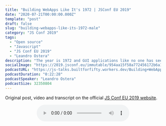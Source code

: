 ```yaml
---
title: "Building WebApps Like It's 1972 | JSConf EU 2019"
date: "2020-07-21T00:00:00.000Z"
template: "post"
draft: false
slug: "building-webapps-like-its-1972-male"
category: "JS Conf 2019"
tags:
  - "Open source"
  - "Javascript"
  - "JS Conf EU 2019"
  - "Leandro Ostera"
description: "The year is 1972 and GUI applications like no one has seen before are being built in Smalltalk: bitmaps graphics, draggable elements, drop-down menus, collapsable windows 🤯; all of them and many more coming straight from the future, powered by asynchronous message passing, object orientation, and functional programming. An unprecedented cocktail to be later rediscovered as the Actor-model. Fast forward to the present day, and typical web applications are modeled as monolithic deeply nested structures, resembling the medium the web was built for (HTML), but leaving us handicapped to build outstanding user facing applications. 🦖 Let’s explore together what we can learn from the early days of UIs, languages like Erlang and Smalltalk, the Actor-model, and how we can apply some of these principles and ideas today to take our UIs back to the future 🚀"
socialImage: "https://2019.jsconf.eu/immutable/954aa15f58a772456172b6a172736d962d6a8ecf/images/cms/leandro-ostera-97a686af-1000-square.jpg"
podcastURL: "https://js-talks.builtforfifty.workers.dev/Building+WebApps+Like+It's+1972+by+Leandro+Ostera+%C2%A0JSConf+EU+2019.mp3"
podcastDuration: "0:22:28"
podcastSpeaker: "Leandro Ostera"
podcastSize: 32350804
---
```


Original post, video and transcript on the official [JS Conf EU 2019 website](https://2019.jsconf.eu/leandro-ostera/building-webapps-like-its-1972-male.html).

<!-- End of podcast preview -->

<div style="text-align: center">
	<audio controls="controls">
		<source type="audio/mp3" src="https://js-talks.builtforfifty.workers.dev/Building+WebApps+Like+It's+1972+by+Leandro+Ostera+%C2%A0JSConf+EU+2019.mp3"></source>
		<p>Your browser does not support the audio element.</p>
	</audio>
</div>